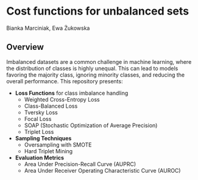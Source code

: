 # Cost functions for unbalanced sets
Bianka Marciniak, Ewa Żukowska


## Overview

Imbalanced datasets are a common challenge in machine learning, where the distribution of classes is highly unequal. This can lead to models favoring the majority class, ignoring minority classes, and reducing the overall performance. This repository presents:

- **Loss Functions** for class imbalance handling
  - Weighted Cross-Entropy Loss
  - Class-Balanced Loss
  - Tversky Loss
  - Focal Loss
  - SOAP (Stochastic Optimization of Average Precision)
  - Triplet Loss
- **Sampling Techniques**
  - Oversampling with SMOTE
  - Hard Triplet Mining
- **Evaluation Metrics**
  - Area Under Precision-Recall Curve (AUPRC)
  - Area Under Receiver Operating Characteristic Curve (AUROC)
